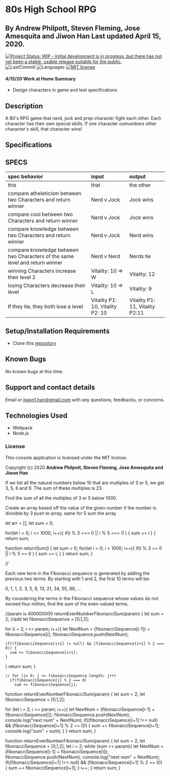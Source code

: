# 80s High School RPG

## By Andrew Philpott, Steven Fleming, Jose Amesquita and Jiwon Han Last updated April 15, 2020.

[![Project Status: WIP – Initial development is in progress, but there has not yet been a stable, usable release suitable for the public.](https://www.repostatus.org/badges/latest/wip.svg)](https://www.repostatus.org/#wip)
![LastCommit](https://img.shields.io/github/last-commit/Andrew-Philpott/80s-rpg-game)
![Languages](https://img.shields.io/github/languages/top/Andrew-Philpott/80s-rpg-game)
[![MIT license](https://img.shields.io/badge/License-MIT-orange.svg)](https://lbesson.mit-license.org/)

#### 4/15/20 Work at Home Summary

- Design characters in game and test specifications

## Description

A 80's RPG game that nerd, jock and prep character fight each other. Each character has their own special skills. If one character outnumbers other character's skill, that character wins!

## Specifications

## SPECS

| spec behavior                                                                | input                            | output                          |
| :--------------------------------------------------------------------------- | :------------------------------- | :------------------------------ |
| this                                                                         | that                             | the other                       |
| compare atheleticism between two Characters and return winner                | Nerd v Jock                      | Jock wins                       |
| compare cool between two Characters and return winner                        | Nerd v Jock                      | Jock wins                       |
| compare knowledge between two Characters and return winner                   | Nerd v Jock                      | Nerd wins                       |
| compare knowledge between two Characters of the same level and return winner | Nerd v Nerd                      | Nerds tie                       |
| winning Characters increase their level 2                                    | Vitality: 10 => W                | Vitality: 12                    |
| losing Characters decrease their level                                       | Vitality: 10 => L                | Vitality: 9                     |
| If they tie, they both lose a level                                          | Vitality P1: 10, Vitality P2: 10 | Vitality P1: 11, Vitality P2:11 |

## Setup/Installation Requirements

- Clone this [repository](https://github.com/Andrew-Philpott/80s-rpg-game.git)

## Known Bugs

No known bugs at this time.

## Support and contact details

Email or jiwon1.han@gmail.com with any questions, feedbacks, or concerns.

## Technologies Used

- Webpack
- Node.js

### License

This console application is licensed under the MIT license.

Copyright (c) 2020 **Andrew Philpott, Steven Fleming, Jose Amesquita and Jiwon Han**

If we list all the natural numbers below 10 that are multiples of 3 or 5, we get 3, 5, 6 and 9. The sum of these multiples is 23.

Find the sum of all the multiples of 3 or 5 below 1000.

Create an array based off the value of the given number
if the number is divisible by 3 push to array, same for 5
sum the array

let arr = [];
let sum = 0;

for(let i = 0; i <= 1000; i++){
if(i % 3 === 0 || i % 5 === 0 ) {
sum += i
}
}
return sum;

function returnSum() {
let sum = 0;
for(let i = 0; i < 1000; i++){
if(i % 3 == 0 || i % 5 == 0 ) {
sum += i;
}
}
return sum;
}

//

Each new term in the Fibonacci sequence is generated by adding the previous two terms. By starting with 1 and 2, the first 10 terms will be:

0, 1, 1, 2, 3, 5, 8, 13, 21, 34, 55, 89, ...

By considering the terms in the Fibonacci sequence whose values do not exceed four million, find the sum of the even-valued terms.

//param is 400000000
returnEvenNumberFibonacciSum(param) {
let sum = 2;
//add
let fibonacciSequence = [0,1,2];

for (i = 2; i <= param; i++){
let NextNum = (fibonacciSequence[i-1]) + fibonacciSequence[i];
fibonacciSequence.push(NextNum);

    if((fibonacciSequence[i+1] != null) && (fibonacciSequence[i+1] % 2 === 0)) {
      sum += fibonacciSequence[i+1];
    }

}
return sum;
}

    // for (j= 0; j <= fibonacciSequence.length; j++)
      if(fibonacciSequence[j] % 2 === 0)
        sum += fibonacciSequence[j];

function returnEvenNumberFibonacciSum(param) {
let sum = 2;
let fibonacciSequence = [0,1,2];

for (let i = 2; i <= param; i++){
let NextNum = (fibonacciSequence[i-1] + fibonacciSequence[i]);
fibonacciSequence.push(NextNum);
console.log("next num" + NextNum);
if((fibonacciSequence[i+1] !== null) && (fibonacciSequence[i+1] % 2 == 0)) {
sum += fibonacciSequence[i+1];
console.log("sum" + sum);
}
}
return sum;
}

function returnEvenNumberFibonacciSum(param) {
let sum = 2;
let fibonacciSequence = [0,1,2];
let i = 2;
while (sum <= param){
let NextNum = (fibonacciSequence[i-1] + fibonacciSequence[i]);
fibonacciSequence.push(NextNum);
console.log("next num" + NextNum);
if((fibonacciSequence[i+1] !== null) && (fibonacciSequence[i+1] % 2 == 0)) {
sum += fibonacciSequence[i+1];
}
i++;
}
return sum;
}
